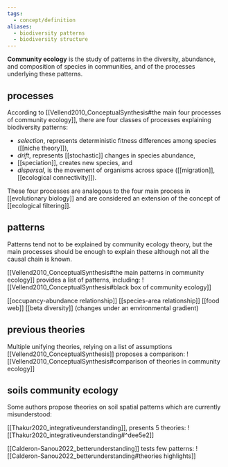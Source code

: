```yaml
---
tags:
  - concept/definition
aliases:
  - biodiversity patterns
  - biodiversity structure
---
```

**Community ecology** is the study of patterns in the diversity, abundance, and composition of species in communities, and of the processes underlying these patterns.
## processes
According to [[Vellend2010_ConceptualSynthesis#the main four processes of community ecology]], there are four classes of processes explaining biodiversity patterns:
- _selection_, represents deterministic fitness differences among species ([[niche theory]]),
- _drift_, represents [[stochastic]] changes in species abundance,
- [[speciation]], creates new species, and
- _dispersal_, is the movement of organisms across space ([[migration]], [[ecological connectivity]]).

These four processes are analogous to the four main process in [[evolutionary biology]] and are considered an extension of the concept of [[ecological filtering]].
## patterns
Patterns tend not to be explained by community ecology theory, but the main processes should be enough to explain these although not all the causal chain is known.

[[Vellend2010_ConceptualSynthesis#the main patterns in community ecology]] provides a list of patterns, including:
![[Vellend2010_ConceptualSynthesis#black box of community ecology]]

[[occupancy-abundance relationship]]
[[species-area relationship]]
[[food web]]
[[beta diversity]] (changes under an environmental gradient)
## previous theories
Multiple unifying theories, relying on a list of assumptions [[Vellend2010_ConceptualSynthesis]] proposes a comparison:
![[Vellend2010_ConceptualSynthesis#comparison of theories in community ecology]]
## soils community ecology
Some authors propose theories on soil spatial patterns which are currently misunderstood:

[[Thakur2020_integrativeunderstanding]], presents 5 theories:
![[Thakur2020_integrativeunderstanding#^dee5e2]]

[[Calderon-Sanou2022_betterunderstanding]] tests few patterns:
![[Calderon-Sanou2022_betterunderstanding#theories highlights]]